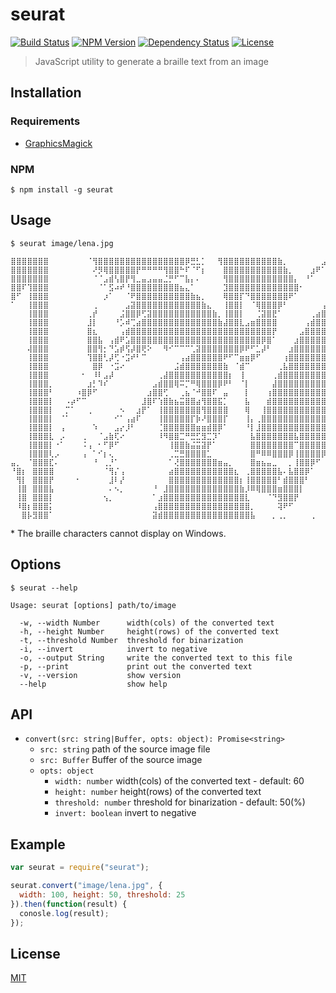 # seurat
[![Build Status](http://img.shields.io/travis/mohayonao/seurat.svg?style=flat-square)](https://travis-ci.org/mohayonao/seurat)
[![NPM Version](http://img.shields.io/npm/v/seurat.svg?style=flat-square)](https://www.npmjs.org/package/seurat)
[![Dependency Status](http://img.shields.io/david/mohayonao/seurat.svg?style=flat-square)](https://david-dm.org/mohayonao/seurat)
[![License](http://img.shields.io/badge/license-MIT-brightgreen.svg?style=flat-square)](http://mohayonao.mit-license.org/)

> JavaScript utility to generate a braille text from an image

## Installation

### Requirements

- [GraphicsMagick](http://www.graphicsmagick.org/)

### NPM

```
$ npm install -g seurat
```

## Usage

```
$ seurat image/lena.jpg

⣿⣿⣿⣿⣿⣿⣿⠀⠀⠀⠀⠀⠀⠀⠈⢻⣿⣿⣿⣿⣿⣿⣿⣿⣿⣿⣿⣿⣿⣿⣿⣿⡿⣛⣃⡁⠀⠀⢻⣿⣿⣿⣿⣿⣿⣿⣿⣿⣿⣷⡀⠀⠀⠀⠀⠀⠀⣠⠄⠉
⣿⣿⣿⣿⣿⣿⣿⠀⠀⠀⠀⠀⠀⠀⠀⠜⡻⢿⣿⣿⣿⣿⣿⡟⠛⠛⠛⠛⢻⣿⣿⠓⠏⠈⠋⡆⠀⠀⠀⣿⣿⣿⣿⣿⣿⣿⣿⣿⣿⣿⣷⡀⠀⠀⠀⣰⠟⠁⠀⠀
⣿⣿⣿⣿⣿⣿⣿⠀⠀⠀⠀⠀⠀⠀⠀⠈⠈⣠⣾⢣⣿⡟⢻⣀⣤⣠⣤⣤⣈⡛⠋⠉⣧⡄⠄⠀⠀⠀⠀⢻⣿⣿⣿⣿⣿⣿⣿⣿⣿⣿⣿⣿⡄⠀⠘⠁⠀⠀⠀⠀
⣿⣿⠏⢹⣿⣿⣿⠀⠀⠀⠀⠀⠀⠀⠀⠀⠈⠁⣫⠴⠞⠘⣿⣿⣿⣿⣿⣿⣿⣿⣿⣦⣄⠁⠀⠀⠀⠀⠀⣹⣿⣿⣿⣿⣿⣿⣿⣿⣿⣿⣿⣿⣿⠂⠀⠀⠀⠀⠀⠀
⣿⠋⠀⢸⣿⣿⣿⠀⠀⠀⠀⠀⠀⠀⠀⠀⠀⡰⠁⠀⠀⠈⠟⣿⣿⣿⣿⣿⣿⣿⣿⣿⣿⣷⣦⡀⠀⠀⠀⢿⣿⣿⡏⠙⣿⣿⣿⣿⣿⣿⣿⠟⠁⠀⠀⠀⠀⠀⠀⣠
⠁⠀⠀⢸⣿⣿⣿⠀⠀⠀⠀⠀⠀⠀⠀⢀⠀⠀⠀⠀⠀⣠⣽⣿⣿⣿⣿⣿⣿⣿⣿⣿⣿⣿⣿⣷⣄⠀⠀⢸⣿⣿⡇⠀⠈⢿⣿⣿⣿⡿⠃⠀⠀⠀⠀⠀⠀⢠⣾⣿
⠀⠀⠀⢸⣿⣿⣿⠀⠀⠀⠀⠀⠀⠀⢀⡞⠀⠀⠀⠀⣨⣿⣿⡿⢋⣽⣿⣿⣿⣿⣿⣿⣿⣿⣿⣿⣿⣷⡀⢸⣿⣿⡇⠀⠀⢈⣽⣿⣟⠁⠀⠀⠀⠀⠀⢀⣴⣿⣿⣿
⠀⠀⠀⢸⣿⣿⣿⠀⠀⠀⠀⠀⠀⠀⣸⡇⠀⠀⠀⠘⡡⠾⢉⣴⣿⣿⣿⣿⣿⣿⣿⣿⣿⣿⣿⣿⣿⣿⣷⣼⣿⣿⣇⣠⣶⣿⣿⣿⣿⠀⠀⠀⠀⠀⢠⣾⣿⣿⣿⣿
⠀⠀⠀⢸⣿⣿⣿⠀⠀⠀⠀⠀⠀⠀⣿⣆⠀⠀⠀⠀⢠⣾⣿⣿⣿⣿⣿⣿⣿⣿⣿⣿⣿⣿⣿⣿⣿⣿⣿⣿⣿⣿⣿⣿⣿⣿⣿⣿⡟⠀⠀⠀⠀⣠⣿⣿⣿⣿⣿⣿
⠀⠀⠀⢸⣿⣿⣿⠀⠀⠀⠀⠀⠀⠀⣿⣿⣧⠀⢠⣾⠟⣡⣿⣿⣿⣿⣿⣿⣿⣿⣿⣿⣿⣿⣿⣿⣿⣿⣿⣿⣿⣿⣿⣿⣿⣿⡿⣿⠁⠀⠀⠀⣰⣿⣿⣿⣿⣿⣿⣿
⠀⠀⠀⢼⣿⣿⣿⠀⠀⠀⠀⠀⠀⠀⣿⣿⢻⡂⠙⣡⡾⢫⡼⣿⢟⠕⠀⠀⠻⠊⠉⠉⠉⢁⣽⣿⣿⣿⣿⣿⣿⣿⡿⠟⠋⣁⡼⠃⠀⠀⠀⣰⣿⣿⣿⣿⣿⣿⣿⣿
⠀⠀⠀⢸⣿⣿⣿⠀⠀⠀⠀⠀⠀⠀⢹⣿⣿⢃⡼⢋⠐⣩⠞⠃⠉⠀⠀⠀⠀⠀⠀⢠⣴⣿⣿⣿⣿⣿⣿⠟⠋⠉⣶⣶⡿⠋⠀⠀⠀⠀⢰⣿⣿⣿⣿⣿⣿⣿⣿⣿
⠀⠀⠀⢸⣿⣿⣿⠀⠀⠀⠀⠀⠀⠀⠀⣿⡿⠀⠐⣩⠔⠀⠀⠀⠀⠀⠀⠀⠀⠀⣨⣾⣿⣿⣿⣿⣿⣿⣿⣷⠀⠈⣾⠉⠀⠀⠀⠀⠀⢀⣧⣿⣿⣿⣿⣿⣿⣿⣿⣿
⠀⠀⠀⢸⣿⣿⣿⠀⠀⠀⠀⠀⠀⠂⠀⠸⠇⣠⡼⠀⠀⠀⠀⠀⠀⠀⠀⢀⣼⣿⣿⣿⣿⣿⣿⣿⣿⣿⣿⣿⡆⠀⢸⠀⠀⠀⠀⠀⢀⣾⣿⣿⣿⣿⣿⣿⣿⣿⣿⣿
⠀⠀⠀⢸⣿⣿⣿⡀⠀⠀⠀⠀⠀⠀⣰⡃⠹⠎⠀⠀⠀⠀⠀⠀⠀⠀⣠⣾⣿⣿⢿⠭⡉⠛⢿⣿⣿⣿⡿⠟⠃⠀⠈⡇⠀⠀⠀⠀⣼⣿⣿⣿⣿⣿⣿⣿⣿⣿⣿⣿
⠀⠀⠀⢸⣿⣿⣿⠃⠀⠀⠀⠀⠰⣿⡿⠋⠀⠀⠀⠀⠀⠀⠀⠀⠀⣰⣿⣿⢋⠀⠀⢀⣦⠈⠚⣿⣿⠏⠀⣤⠀⠀⠀⡇⠀⠀⠀⢰⣿⣿⣿⣿⣿⣿⣿⣿⣿⣿⣿⣿
⠀⠀⠀⢸⣿⣿⣿⡇⠀⠀⠠⡴⠋⠉⠀⠀⠀⠀⠀⠀⠀⠀⠀⠀⣸⣿⠏⢱⣿⣷⣦⣭⣿⣿⣴⢻⣿⣿⣯⡁⠀⠀⠀⣧⠀⠀⠀⣾⣿⣿⣿⣿⣿⣿⣿⣿⣿⣿⣿⣿
⠀⠀⠀⢸⣿⣿⣿⡇⠀⠀⡉⠁⠀⠀⢀⠀⠀⠀⠀⠀⠢⠀⠀⣰⡟⠁⠀⢸⣿⣿⣿⣿⣿⣿⣿⢻⣿⣿⣿⣿⠀⠀⠀⢿⠀⠀⢸⣿⣿⣿⣿⣿⣿⣿⣿⣿⣿⣿⣿⣿
⠀⠀⠀⢸⣿⣿⣿⡇⠀⠈⠁⠀⠀⠀⠀⠀⠀⠀⠀⠊⠁⢠⣴⠏⠀⠀⠀⢸⣿⣿⣿⣿⣿⡏⡷⠜⣿⣿⣿⡏⠀⠀⠀⢸⡄⢀⣿⣿⣿⣿⣿⣿⣿⣿⣿⣿⣿⣿⣿⣿
⠀⠀⠀⢸⣿⣿⣿⡇⠀⢠⠀⠀⠀⠀⠀⠱⠀⠀⠀⣠⡔⡸⠃⠀⠀⠀⠀⢈⣿⣿⣿⣿⣿⣿⣶⣶⣾⣿⡿⠁⠀⠀⠀⠘⡇⣸⣿⣿⣿⣿⣿⣿⣿⣿⣿⣿⣿⣿⣿⣿
⠀⠀⠀⢸⣿⣿⣿⣇⠀⡠⠀⠀⠀⢀⠀⠀⠈⣠⣷⢏⠔⠀⠀⠀⠀⠀⠀⠸⠻⣿⣿⣉⠛⣛⣋⣻⣉⡹⠁⠀⠀⠀⠀⠀⣧⣿⣿⣿⣿⣿⣿⣿⣧⣿⣿⣿⣿⣿⣿⣿
⠀⠀⠀⢸⣿⣿⣿⡇⠐⠁⠀⠀⠀⠨⢠⠀⠂⠋⡿⠋⠀⠀⠀⠀⠀⠀⠀⠀⠀⢸⣿⣿⣷⣬⣭⣽⡟⠁⠀⠀⠀⠀⠀⠀⣿⣿⣿⣿⣿⣿⣿⣿⠉⣿⣿⣿⣿⣿⣿⣿
⠀⠀⠀⢸⣿⣿⣿⢇⡠⠀⠀⠀⠀⢠⠀⠁⠊⡆⢄⠀⠀⠀⠀⠀⠀⠀⠀⠀⠀⢀⣉⣛⣿⣿⣿⣿⣁⠀⠀⠀⠀⠀⠀⠀⣿⠛⠿⠿⣿⣿⣿⡿⢸⣿⣿⣿⣿⡿⠟⠋
⣤⡀⠀⠈⣿⣿⣿⣏⠄⠀⠀⠀⠀⠀⠀⠘⠀⢀⡘⠁⠀⠀⠀⠀⠀⠀⠀⠀⠀⠁⢜⣿⣿⣿⣿⣿⣿⣿⣶⣤⡀⠀⠀⠀⣿⣶⣦⣤⣀⠀⠀⡀⢸⣿⣿⡿⠋⠀⠀⠀
⠘⣿⡆⠀⣿⣿⣿⣿⠀⠀⠀⠀⠀⠀⠀⠀⠀⠈⢻⡌⢠⠀⠀⠀⠀⠀⠀⠀⠀⣴⣿⣿⣿⣿⣿⣿⣿⣿⣿⣿⣿⣆⠀⢀⣿⣿⣿⣿⣿⣧⠄⣧⣿⣿⡿⠁⠀⠀⠀⠀
⠀⢻⡇⠀⣿⣿⣿⡟⠀⠀⠀⠀⠂⠀⠀⠀⠀⠀⣸⠇⡜⠀⠀⠀⠀⠀⠀⠀⠀⣿⣿⣿⣿⣿⣿⣿⣿⣿⣿⣿⣿⣿⡆⢸⣿⣿⣿⣿⣿⠃⣾⣿⣿⣿⠃⠀⠀⠀⠀⠀
⠀⢸⣿⠀⣿⣿⣿⣧⠀⠀⠀⠀⠀⠀⠀⠀⠀⠀⠄⠢⡀⠀⠀⠀⠀⠀⠘⠀⣸⣿⣿⣿⣿⣿⣿⣿⣿⣿⣿⣿⣿⣿⣷⡸⠿⢿⣿⣿⣿⣶⣿⣿⣿⡇⠀⠀⠀⠀⠀⠀
⠀⢸⣿⠀⣿⣿⣿⡇⠀⠀⠀⠀⠀⠀⠀⠀⠀⢢⡀⠀⠀⠀⠀⠀⠀⠀⠁⣰⣿⣿⣿⣿⣿⣿⣿⣿⣿⣿⣿⣿⣿⣿⣿⣇⠀⠀⠀⠈⠙⣻⣿⣿⡟⠀⠀⠀⠀⠀⠀⠀
⠀⠸⣿⡆⣿⣿⣿⡅⠀⠀⠀⠀⠀⠀⠀⠀⠀⠀⠀⠀⠀⠀⠀⠀⠀⠀⢠⣿⣿⣿⣿⣿⣿⣿⣿⣿⣿⣿⣿⣿⣿⣿⣿⣿⡀⠀⠀⠀⠀⢽⠟⠋⠀⠀⠀⠀⠀⠀⠀⠀
⠀⠀⣿⡧⣻⣿⣿⠁⠀⠀⠀⠀⠀⠀⠀⠀⠀⠀⠀⠀⠀⠀⠀⠀⠀⠀⣽⣾⣿⣿⣿⣿⣿⣿⣿⣿⣿⣿⣿⣿⣿⣿⣿⣿⣧⠀⠀⠀⡀⢀⡀⠀⠀⠀⠀⢀⠀⠀⠀⠀
```

\* The braille characters cannot display on Windows.

## Options

```
$ seurat --help

Usage: seurat [options] path/to/image

  -w, --width Number      width(cols) of the converted text
  -h, --height Number     height(rows) of the converted text
  -t, --threshold Number  threshold for binarization
  -i, --invert            invert to negative
  -o, --output String     write the converted text to this file
  -p, --print             print out the converted text
  -v, --version           show version
  --help                  show help
```

## API

- `convert(src: string|Buffer, opts: object): Promise<string>`
  - `src: string` path of the source image file
  - `src: Buffer` Buffer of the source image
  - `opts: object`
    - `width: number` width(cols) of the converted text - default: 60
    - `height: number` height(rows) of the converted text
    - `threshold: number` threshold for binarization - default: 50(%)
    - `invert: boolean` invert to negative

## Example

```javascript
var seurat = require("seurat");

seurat.convert("image/lena.jpg", {
  width: 100, height: 50, threshold: 25
}).then(function(result) {
  conosle.log(result);
});
```

## License

[MIT](http://mohayonao.mit-license.org/)
